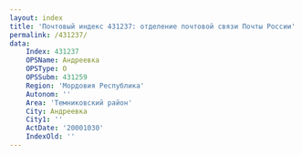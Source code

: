 ```yaml
---
layout: index
title: 'Почтовый индекс 431237: отделение почтовой связи Почты России'
permalink: /431237/
data:
    Index: 431237
    OPSName: Андреевка
    OPSType: О
    OPSSubm: 431259
    Region: 'Мордовия Республика'
    Autonom: ''
    Area: 'Темниковский район'
    City: Андреевка
    City1: ''
    ActDate: '20001030'
    IndexOld: ''
---
```

